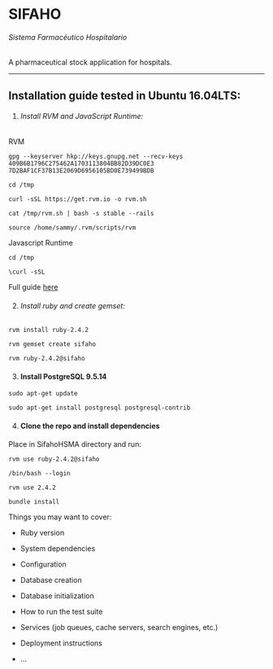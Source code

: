 [logo]: https://gitlab.com/eugesma/SifahoHSMA/blob/master/app/assets/images/LogoSIFAHO.png
# SIFAHO
###### Sistema Farmacéutico Hospitalario 

A pharmaceutical stock application for hospitals.
***
## Installation guide tested in Ubuntu 16.04LTS:

1. ###### Install RVM and JavaScript Runtime:

RVM
```
gpg --keyserver hkp://keys.gnupg.net --recv-keys 409B6B1796C275462A1703113804BB82D39DC0E3 7D2BAF1CF37B13E2069D6956105BD0E739499BDB

cd /tmp

curl -sSL https://get.rvm.io -o rvm.sh

cat /tmp/rvm.sh | bash -s stable --rails

source /home/sammy/.rvm/scripts/rvm
```
Javascript Runtime
```
cd /tmp

\curl -sSL
```
Full guide [here](https://www.digitalocean.com/community/tutorials/how-to-install-ruby-on-rails-with-rvm-on-ubuntu-16-04)

2. ###### Install ruby and create gemset:
```
rvm install ruby-2.4.2

rvm gemset create sifaho

rvm ruby-2.4.2@sifaho
```
3. #### Install PostgreSQL  9.5.14
```
sudo apt-get update

sudo apt-get install postgresql postgresql-contrib
```
4. #### Clone the repo and install dependencies 

Place in SifahoHSMA directory and run:

```
rvm use ruby-2.4.2@sifaho

/bin/bash --login

rvm use 2.4.2

bundle install
```

Things you may want to cover:

* Ruby version

* System dependencies

* Configuration

* Database creation

* Database initialization

* How to run the test suite

* Services (job queues, cache servers, search engines, etc.)

* Deployment instructions

* ...
